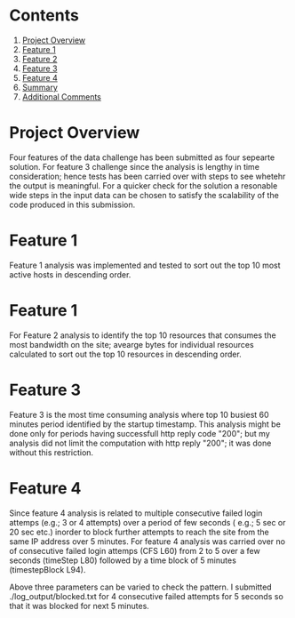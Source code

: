 # Contents
1. [Project Overview](README.md#project-overview)
2. [Feature 1](README.md#comments-on-feature-1)
3. [Feature 2](README.md#comments-on-feature-2)
4. [Feature 3](README.md#comments-on-feature-3)
5. [Feature 4](README.md#comments-on-feature-4)
6. [Summary](README.md#summary)
7. [Additional Comments](README.md#additional-comments)

# Project Overview

Four features of the data challenge has been submitted as four sepearte solution. For feature 3 challenge since the analysis is lengthy in time consideration; hence tests has been carried over with steps to see whetehr the output is meaningful. For a quicker check for the solution a resonable wide steps in the input data can be chosen to satisfy the scalability of the code produced in this submission.

# Feature 1

Feature 1 analysis was implemented and tested to sort out the top 10 most active hosts in descending order.

# Feature 1

For Feature 2 analysis to identify the top 10 resources that consumes the most bandwidth on the site; avearge bytes for individual resources calculated to sort out the top 10 resources in descending order.

# Feature 3

Feature 3 is the most time consuming analysis where top 10 busiest 60 minutes period identified by the startup timestamp. This analysis might be done only for periods having successfull http reply code "200"; but my analysis did not limit the computation with http reply "200"; it was done without this restriction.

# Feature 4

Since feature 4 analysis is related to multiple consecutive failed login attemps (e.g.; 3 or 4 attempts) over a period of few seconds ( e.g.; 5 sec or 20 sec etc.) inorder to block further attempts to reach the site from the same IP address over 5 minutes. For feature 4 analysis was carried over no of consecutive failed login attemps (CFS L60) from 2 to 5 over a few seconds (timeStep L80) followed by a time block of 5 minutes (timestepBlock L94).

Above three parameters can be varied to check the pattern. I submitted ./log_output/blocked.txt for  4 consecutive failed attempts for 5 seconds so that it was blocked for next 5 minutes.

